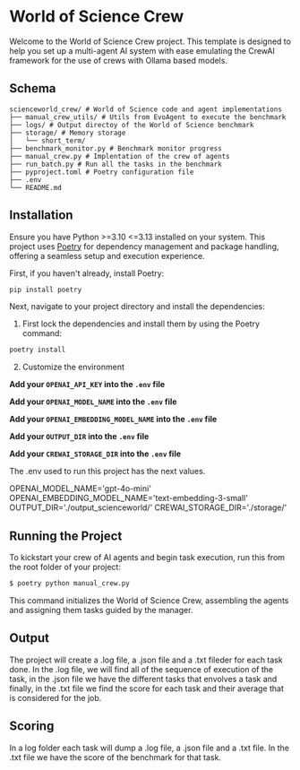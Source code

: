 # World of Science Crew

Welcome to the World of Science Crew project. This template is designed to help you set up a multi-agent AI system with ease emulating the CrewAI framework for the use of crews with Ollama based models.

## Schema
```
scienceworld_crew/ # World of Science code and agent implementations
├── manual_crew_utils/ # Utils from EvoAgent to execute the benchmark
├── logs/ # Output directoy of the World of Science benchmark
├── storage/ # Memory storage
│   └── short_term/
├── benchmark_monitor.py # Benchmark monitor progress
├── manual_crew.py # Implentation of the crew of agents
├── run_batch.py # Run all the tasks in the benchmark
├── pyproject.toml # Poetry configuration file
├── .env
└── README.md
```

## Installation

Ensure you have Python >=3.10 <=3.13 installed on your system. This project uses [Poetry](https://python-poetry.org/) for dependency management and package handling, offering a seamless setup and execution experience.

First, if you haven't already, install Poetry:

```bash
pip install poetry
```

Next, navigate to your project directory and install the dependencies:

1. First lock the dependencies and install them by using the Poetry command:
```bash
poetry install
```
2. Customize the environment

**Add your `OPENAI_API_KEY` into the `.env` file**

**Add your `OPENAI_MODEL_NAME` into the `.env` file**

**Add your `OPENAI_EMBEDDING_MODEL_NAME` into the `.env` file**

**Add your `OUTPUT_DIR` into the `.env` file**

**Add your `CREWAI_STORAGE_DIR` into the `.env` file**


The .env used to run this project has the next values.

OPENAI_MODEL_NAME='gpt-4o-mini'
OPENAI_EMBEDDING_MODEL_NAME='text-embedding-3-small'
OUTPUT_DIR='./output_scienceworld/'
CREWAI_STORAGE_DIR='./storage/'

## Running the Project

To kickstart your crew of AI agents and begin task execution, run this from the root folder of your project:

```bash
$ poetry python manual_crew.py
```

This command initializes the World of Science Crew, assembling the agents and assigning them tasks guided by the manager.

## Output

The project will create a .log file, a .json file and a .txt fileder for each task done. In the .log file, we will find all of the sequence of execution of the task, in the .json file we have the different tasks that envolves a task and finally, in the .txt file we find the score for each task and their average that is considered for the job.

## Scoring

In a log folder each task will dump a .log file, a .json file and a .txt file. In the .txt file we have the score of the benchmark for that task.